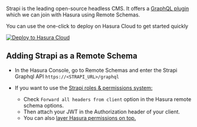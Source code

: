 Strapi is the leading open-source headless CMS. It offers a [GraphQL plugin](https://docs.strapi.io/developer-docs/latest/plugins/graphql.html) which we can join with Hasura using Remote Schemas.

You can use the one-click to deploy on Hasura Cloud to get started quickly

[![Deploy to Hasura Cloud](https://hasura.io/deploy-button.svg)](https://cloud.hasura.io/deploy?github_repo=https://github.com/hasura/data-hub&hasura_dir=remote-schemas/strapi/hasura)

## Adding Strapi as a Remote Schema

- In the Hasura Console, go to Remote Schemas and enter the Strapi Graphql API `https://<STRAPI_URL>/graphql`

- If you want to use the [Strapi roles & permissions system:](https://docs.strapi.io/developer-docs/latest/plugins/users-permissions.html)

  - Check `Forward all headers from client` option in the Hasura remote schema options.
  - Then attach your JWT in the Authorization header of your client.
  - You can also [layer Hasura permissions on top.](https://hasura.io/docs/latest/graphql/core/remote-schemas/auth/index.html)
